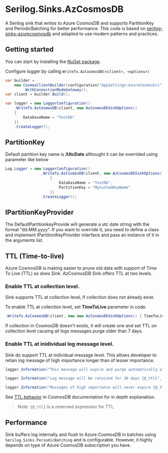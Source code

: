 # Serilog.Sinks.AzCosmosDB
A Serilog sink that writes to Azure CosmosDB and supports PartitionKey and PeriodicBatching for better performance. This code is based on [serilog-sinks-azurecosmosdb](https://github.com/mahdighorbanpour/serilog-sinks-azurecosmosdb) and adapted to use modern patterns and practices.

## Getting started
You can start by installing the [NuGet package](https://www.nuget.org/packages/Serilog.Sinks.AzCosmosDB).



Configure logger by calling `WriteTo.AzCosmosDB(<client>, <options>)`

```C#
var builder =
    new CosmosClientBuilder(configuration["AppSettings:AzureCosmosUri"], configuration["AppSettings:AzureCosmosKey"])
        .WithConnectionModeGateway();
var client = builder.Build();

var logger = new LoggerConfiguration()
    .WriteTo.AzCosmosDB(client, new AzCosmosDbSinkOptions()
    {
        DatabaseName = "TestDb"
    })
    .CreateLogger();
```
## PartitionKey

Default partition key name is <b>/UtcDate</b> althought it can be overrided using parameter like below

```C#
Log.Logger = new LoggerConfiguration()
                .WriteTo.AzCosmosDB(client, new AzCosmosDbSinkOptions()
                    {
                        DatabaseName = "TestDb",
                        PartitionKey = "MyCustomKeyName"
                    })
                .CreateLogger();
```

## IPartitionKeyProvider
The DefaultPartitionkeyProvide will generate a utc date string with the format "dd.MM.yyyy". If you want to override it, you need to define a class and implement IPartitionKeyProvider interface and pass an instance of it in the arguments list.

## TTL (Time-to-live)

Azure CosmosDB is making easier to prune old data with support of Time To Live (TTL) so does Sink. AzCosmosDB Sink offers TTL at two levels.

### Enable TTL at collection level.

Sink supports TTL at collection level, if collection does not already exist.
 
To enable TTL at collection level, set **TimeToLive** parameter in code.

```C#
.WriteTo.AzCosmosDB(client, new new AzCosmosDbSinkOptions() { TimeToLive = TimeSpan.FromDays(7)})
```
If collection in CosmosDB doesn't exists, it will create one and set TTL on collection level causing all logs messages purge older than 7 days.


### Enable TTL at inidividual log message level.

Sink do support TTL at individual message level. This allows developer to retian log message of high importance longer than of lesser importance.

```C#
logger.Information("This message will expire and purge automatically after {@_ttl} seconds", 60);

logger.Information("Log message will be retained for 30 days {@_ttl}", 2592000); // 30*24*60*60

logger.Information("Messages of high importance will never expire {@_ttl}", -1); 
```

See [TTL behavior](https://docs.microsoft.com/en-us/azure/cosmos-db/time-to-live) in CosmosDB documentation for in depth explianation.

>Note: `{@_ttl}` is a reserved expression for TTL.

## Performance
Sink buffers log internally and flush to Azure CosmosDB in batches using `Serilog.Sinks.PeriodicBatching` and is configurable. However, it highly depends on type of Azure CosmosDB subscription you have. 
